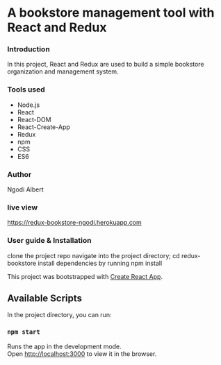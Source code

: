 A bookstore management tool with React and Redux
================================================

### Introduction

In this project, React and Redux are used to build a simple bookstore organization and management system.

### Tools used

*   Node.js
*   React
*   React-DOM
*   React-Create-App
*   Redux
*   npm
*   CSS
*   ES6

### Author

Ngodi Albert

### live view
 https://redux-bookstore-ngodi.herokuapp.com

### User guide & Installation

clone the project repo
navigate into the project directory; cd redux-bookstore
install dependencies by running npm install

This project was bootstrapped with [Create React App](https://github.com/facebook/create-react-app).

## Available Scripts

In the project directory, you can run:

### `npm start`

Runs the app in the development mode.<br />
Open [http://localhost:3000](http://localhost:3000) to view it in the browser.

